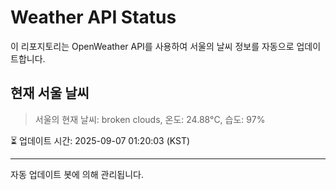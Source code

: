 
# Weather API Status

이 리포지토리는 OpenWeather API를 사용하여 서울의 날씨 정보를 자동으로 업데이트합니다.

## 현재 서울 날씨
> 서울의 현재 날씨: broken clouds, 온도: 24.88°C, 습도: 97%

⏳ 업데이트 시간: 2025-09-07 01:20:03 (KST)

---
자동 업데이트 봇에 의해 관리됩니다.
